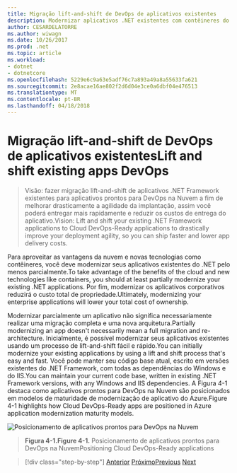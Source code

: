 ```yaml
---
title: Migração lift-and-shift de DevOps de aplicativos existentes
description: Modernizar aplicativos .NET existentes com contêineres do Windows e da Nuvem do Azure.
author: CESARDELATORRE
ms.author: wiwagn
ms.date: 10/26/2017
ms.prod: .net
ms.topic: article
ms.workload:
- dotnet
- dotnetcore
ms.openlocfilehash: 5229e6c9a63e5adf76c7a893a49a8a55633fa621
ms.sourcegitcommit: 2e8acae16ae802f2d6d04e3ce0a6dbf04e476513
ms.translationtype: MT
ms.contentlocale: pt-BR
ms.lasthandoff: 04/18/2018
---
```

# <a name="lift-and-shift-existing-apps-devops"></a><span data-ttu-id="11f7b-103">Migração lift-and-shift de DevOps de aplicativos existentes</span><span class="sxs-lookup"><span data-stu-id="11f7b-103">Lift and shift existing apps DevOps</span></span>

> <span data-ttu-id="11f7b-104">Visão: fazer migração lift-and-shift de aplicativos .NET Framework existentes para aplicativos prontos para DevOps na Nuvem a fim de melhorar drasticamente a agilidade da implantação, assim você poderá entregar mais rapidamente e reduzir os custos de entrega do aplicativo.</span><span class="sxs-lookup"><span data-stu-id="11f7b-104">Vision: Lift and shift your existing .NET Framework applications to Cloud DevOps-Ready applications to drastically improve your deployment agility, so you can ship faster and lower app delivery costs.</span></span>

<span data-ttu-id="11f7b-105">Para aproveitar as vantagens da nuvem e novas tecnologias como contêineres, você deve modernizar seus aplicativos existentes do .NET pelo menos parcialmente.</span><span class="sxs-lookup"><span data-stu-id="11f7b-105">To take advantage of the benefits of the cloud and new technologies like containers, you should at least partially modernize your existing .NET applications.</span></span> <span data-ttu-id="11f7b-106">Por fim, modernizar os aplicativos corporativos reduzirá o custo total de propriedade.</span><span class="sxs-lookup"><span data-stu-id="11f7b-106">Ultimately, modernizing your enterprise applications will lower your total cost of ownership.</span></span>

<span data-ttu-id="11f7b-107">Modernizar parcialmente um aplicativo não significa necessariamente realizar uma migração completa e uma nova arquitetura.</span><span class="sxs-lookup"><span data-stu-id="11f7b-107">Partially modernizing an app doesn't necessarily mean a full migration and re-architecture.</span></span> <span data-ttu-id="11f7b-108">Inicialmente, é possível modernizar seus aplicativos existentes usando um processo de lift-and-shift fácil e rápido.</span><span class="sxs-lookup"><span data-stu-id="11f7b-108">You can initially modernize your existing applications by using a lift and shift process that's easy and fast.</span></span> <span data-ttu-id="11f7b-109">Você pode manter seu código base atual, escrito em versões existentes do .NET Framework, com todas as dependências do Windows e do IIS.</span><span class="sxs-lookup"><span data-stu-id="11f7b-109">You can maintain your current code base, written in existing .NET Framework versions, with any Windows and IIS dependencies.</span></span> <span data-ttu-id="11f7b-110">A Figura 4-1 destaca como aplicativos prontos para DevOps na Nuvem são posicionados em modelos de maturidade de modernização de aplicativo do Azure.</span><span class="sxs-lookup"><span data-stu-id="11f7b-110">Figure 4-1 highlights how Cloud DevOps-Ready apps are positioned in Azure application modernization maturity models.</span></span>

![Posicionamento de aplicativos prontos para DevOps na Nuvem](./media/image1.png)

> <span data-ttu-id="11f7b-112">**Figura 4-1.**</span><span class="sxs-lookup"><span data-stu-id="11f7b-112">**Figure 4-1.**</span></span> <span data-ttu-id="11f7b-113">Posicionamento de aplicativos prontos para DevOps na Nuvem</span><span class="sxs-lookup"><span data-stu-id="11f7b-113">Positioning Cloud DevOps-Ready applications</span></span>

>[!div class="step-by-step"]
<span data-ttu-id="11f7b-114">[Anterior](../migrate-your-relational-databases-to-azure.md)
[Próximo](reasons-to-lift-and-shift-existing-net-apps-to-cloud-devops-ready-applications.md)</span><span class="sxs-lookup"><span data-stu-id="11f7b-114">[Previous](../migrate-your-relational-databases-to-azure.md)
[Next](reasons-to-lift-and-shift-existing-net-apps-to-cloud-devops-ready-applications.md)</span></span>
